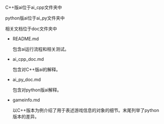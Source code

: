 C++版ai位于ai_cpp文件夹中


python版ai位于ai_py文件夹中

相关文档位于doc文件夹中

- README.md

  包含ai运行流程和相关测试。

- ai_cpp_doc.md

  包含对C++版ai的解释。

- ai_py_doc.md

  包含对python版ai解释。

- gameinfo.md

  以C++版本为例介绍了用于表述游戏信息的对象的细节。末尾列举了python版本的差异。

